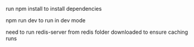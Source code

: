 run npm install to install dependencies

npm run dev to run in dev mode

need to run redis-server from redis folder downloaded to ensure caching runs


